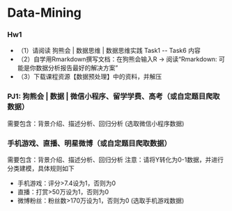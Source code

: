 # Data-Mining
### Hw1 

- （1）请阅读 狗熊会 | 数据思维 | 数据思维实践 Task1 -- Task6 内容
- （2）自学用Rmarkdown撰写文档：在狗熊会输入R -> 阅读“Rmarkdown: 可能是你数据分析报告最好的解决方案”
- （3）下载课程资源【数据预处理】中的资料，并解压

### PJ1: 狗熊会 | 数据 | 微信小程序、留学学费、高考（或自定题目爬取数据）

需要包含：背景介绍、描述分析、回归分析
(选取微信小程序数据)
### 手机游戏、直播、明星微博（或自定题目爬取数据）

需要包含：背景介绍、描述分析、回归分析
注意：请将Y转化为0-1数据，并进行分类建模，具体规则如下
- 手机游戏：评分>7.4设为1，否则为0
- 直播：打赏>50万设为1，否则为0
- 微博粉丝：粉丝数>170万设为1，否则为0
(选取手机游戏数据)

